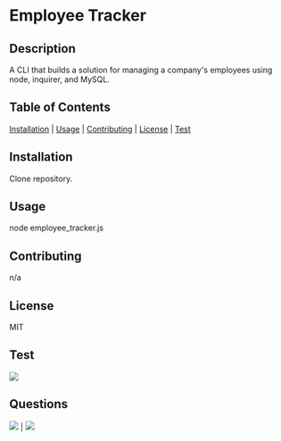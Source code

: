 # Employee Tracker

## Description
            
A CLI that builds a solution for managing a company's employees using node, inquirer, and MySQL.
            
## Table of Contents
            
[Installation](#Installation) | [Usage](#Usage) | [Contributing](#Contributing) | [License](#License) | [Test](#Test)
            
        
## Installation
            
Clone repository.
            
## Usage
            
node employee_tracker.js
            
            
## Contributing
            
n/a
            
## License
            
MIT
        
## Test


        
![](https://avatars1.githubusercontent.com/u/46734800?v=4&s=200)
            
## Questions
            
[![](https://img.shields.io/badge/gitHub-dsarra1018-blue?style=plastic)](https://www.github.com/dsarra1018) | 
[![](https://img.shields.io/badge/email-adriansarra18@gmail.com-purple?style=plastic)](mailto:adriansarra18@gmail.com)